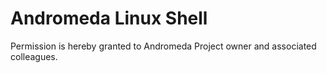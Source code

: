 # Andromeda Linux Shell

Permission is hereby granted to Andromeda Project owner and associated colleagues.
